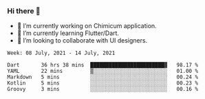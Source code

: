 ### Hi there 👋

<!--
**devcat37/devcat37** is a ✨ _special_ ✨ repository because its `README.md` (this file) appears on your GitHub profile.-->


- 🔭 I’m currently working on Chimicum application.
- 🌱 I’m currently learning Flutter/Dart.
- 👯 I’m looking to collaborate with UI designers.
<!-- - 🤔 I’m looking for help with ... -->

<!--START_SECTION:waka-->
```text
Week: 08 July, 2021 - 14 July, 2021

Dart       36 hrs 38 mins  ████████████████████████▓   98.17 % 
YAML       22 mins         ▒░░░░░░░░░░░░░░░░░░░░░░░░   01.00 % 
Markdown   5 mins          ░░░░░░░░░░░░░░░░░░░░░░░░░   00.24 % 
Kotlin     5 mins          ░░░░░░░░░░░░░░░░░░░░░░░░░   00.23 % 
Groovy     3 mins          ░░░░░░░░░░░░░░░░░░░░░░░░░   00.16 % 
```
<!--END_SECTION:waka-->
